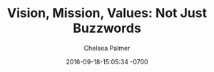 ---
layout: post
title:  "Vision, Mission, Values: Not Just Buzzwords"
date:   2016-09-18-15:05:34 -0700
year: 2016
month: September
background_color: rgba(40,40,40, 0.1)
tags: [reflections]
author: Chelsea Palmer
---